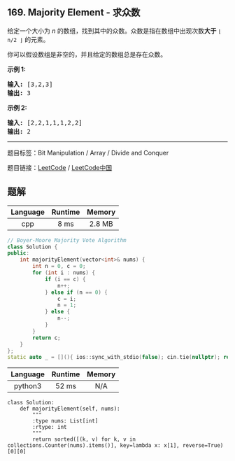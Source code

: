 ## 169. Majority Element - 求众数

<!--If you want to use the English description, use `question.content` instead-->

<p>给定一个大小为 <em>n </em>的数组，找到其中的众数。众数是指在数组中出现次数<strong>大于</strong>&nbsp;<code>&lfloor; n/2 &rfloor;</code>&nbsp;的元素。</p>

<p>你可以假设数组是非空的，并且给定的数组总是存在众数。</p>

<p><strong>示例&nbsp;1:</strong></p>

<pre><strong>输入:</strong> [3,2,3]
<strong>输出:</strong> 3</pre>

<p><strong>示例&nbsp;2:</strong></p>

<pre><strong>输入:</strong> [2,2,1,1,1,2,2]
<strong>输出:</strong> 2
</pre>



-----

题目标签：Bit Manipulation / Array / Divide and Conquer

题目链接：[LeetCode](https://leetcode.com/problems/majority-element/description/)  /  [LeetCode中国](https://leetcode-cn.com/problems/majority-element/description/)

## 题解



| Language | Runtime | Memory |
|:---:|:---:|:---:|
| cpp  | 8  ms | 2.8 MB |

```cpp
// Boyer-Moore Majority Vote Algorithm
class Solution {
public:
    int majorityElement(vector<int>& nums) {
        int n = 0, c = 0;
        for (int i : nums) {
            if (i == c) {
                n++;
            } else if (n == 0) {
                c = i;
                n = 1;
            } else {
                n--;
            }
        }
        return c;
    }
};
static auto _ = [](){ ios::sync_with_stdio(false); cin.tie(nullptr); return 0; }();
```


| Language | Runtime | Memory |
|:---:|:---:|:---:|
| python3  | 52  ms | N/A |

```python3
class Solution:
    def majorityElement(self, nums):
        """
        :type nums: List[int]
        :rtype: int
        """
        return sorted([(k, v) for k, v in collections.Counter(nums).items()], key=lambda x: x[1], reverse=True)[0][0]
```
